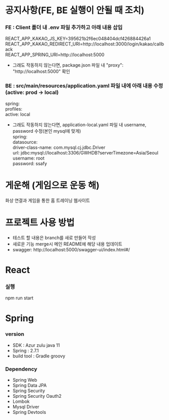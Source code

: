 # 공지사항(FE, BE 실행이 안될 때 조치) 
### FE : Client 폴더 내 .env 파일 추가하고 아래 내용 삽입
REACT_APP_KAKAO_JS_KEY=395621b2f6ec048404dcf426884426a1<br/>
REACT_APP_KAKAO_REDIRECT_URI=http://localhost:3000/login/kakao/callback<br/>
REACT_APP_SPRING_URI=http://localhost:5000

- 그래도 작동하지 않는다면, package.json 파일 내 "proxy": "http://localhost:5000" 확인

### BE : src/main/resources/application.yaml 파일 내에 아래 내용 수정(active: prod -> local)
spring:<br/>
  profiles:<br/>
    active: local 

- 그래도 작동하지 않는다면, application-local.yaml 파일 내 username, password 수정(본인 mysql에 맞게)<br/>
spring:<br/>
  datasource:<br/>
    driver-class-name: com.mysql.cj.jdbc.Driver<br/>
    url: jdbc:mysql://localhost:3306/GWHDB?serverTimezone=Asia/Seoul<br/>
    username: root<br/>
    password: ssafy


# 게운해 (게임으로 운동 해)
화상 연결과 게임을 통한 홈 트레이닝 웹사이트

# 프로젝트 사용 방법
- 테스트 할 내용은 branch를 새로 만들어 작성
- 새로운 기능 merge시 메인 README에 해당 내용 업데이트
- swagger: http://localhost:5000/swagger-ui/index.html#/

# React
### 실행
npm run start

# Spring

### version
- SDK : Azur zulu java 11
- Spring : 2.7.1
- build tool : Gradle groovy


### Dependency
- Spring Web
- Spring Data JPA
- Spring Security
- Spring Security Oauth2
- Lombok
- Mysql Driver
- Spring Devtools


